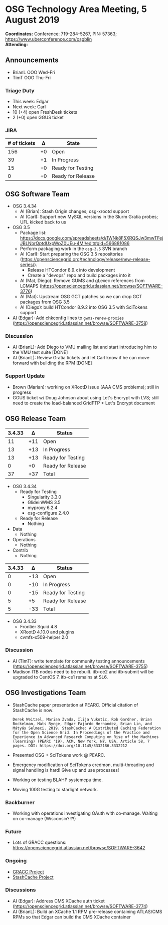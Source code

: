 # OSG Technology Area Meeting,  5 August 2019

**Coordinates:** Conference: 719-284-5267, PIN: 57363; <https://www.uberconference.com/osgblin>  
**Attending:**   


## Announcements

-   BrianL OOO Wed-Fri
-   TimT OOO Thu-Fri


### Triage Duty

-   This week: Edgar
-   Next week: Carl
-   10 (+4) open FreshDesk tickets
-   2 (+0) open GGUS ticket


### JIRA

| # of tickets | &Delta; | State             |
|------------ |------- |----------------- |
| 156          | +0      | Open              |
| 39           | +1      | In Progress       |
| 15           | +0      | Ready for Testing |
| 0            | +0      | Ready for Release |


## OSG Software Team

-   OSG 3.4.34  
    -   AI (Brian): Stash Origin changes; osg-xrootd support
    -   AI (Carl): Support new MySQL versions in the Slurm Gratia probes; UFL kicked back to us
-   OSG 3.5  
    -   Package list: <https://docs.google.com/spreadsheets/d/1WNk8F5XRQSJw3mwTFejJBLNbrQptdUxpWpZ0UEu-4MI/edit#gid=566881086>
    -   Perform packaging work in the `osg-3.5` SVN branch
    -   AI (Carl): Start preparing the OSG 3.5 repositories (<https://opensciencegrid.org/technology/release/new-release-series/>).  
        -   Release HTCondor 8.9.x into development
        -   Create a "devops" repo and build packages into it
    -   AI (Mat, Diego): Remove GUMS and gLexec references from LCMAPS (<https://opensciencegrid.atlassian.net/browse/SOFTWARE-3776>)
    -   AI (Mat): Upstream OSG GCT patches so we can drop GCT packages from OSG 3.5
    -   AI (Diego): build HTCondor 8.9.2 into OSG 3.5 with SciTokens support
-   AI (Edgar): Add chkconfig lines to `gwms-renew-proxies` (<https://opensciencegrid.atlassian.net/browse/SOFTWARE-3758>)


### Discussion

-   AI (BrianL): Add Diego to VMU mailing list and start introducing him to the VMU test suite [DONE]
-   AI (BrianL): Review Gratia tickets and let Carl know if he can move forward with building the RPM [DONE]


### Support Update

-   Brown (Marian): working on XRootD issue (AAA CMS problems); still in progress
-   GGUS ticket w/ Doug Johnson about using Let's Encrypt with LVS; still need to create the load-balanced GridFTP + Let's Encrypt document


## OSG Release Team

| 3.4.33 | &Delta; | Status            |
|------ |------- |----------------- |
| 11     | +11     | Open              |
| 13     | +13     | In Progress       |
| 13     | +13     | Ready for Testing |
| 0      | +0      | Ready for Release |
| 37     | +37     | Total             |

-   OSG 3.4.34
    -   Ready for Testing  
        -   Singularity 3.3.0
        -   GlideinWMS 3.5
        -   myproxy 6.2.4
        -   osg-configure 2.4.0
    -   Ready for Release  
        -   Nothing
-   Data  
    -   Nothing
-   Operations  
    -   Nothing
-   Contrib  
    -   Nothing

| 3.4.33 | &Delta; | Status            |
|------ |------- |----------------- |
| 0      | -13     | Open              |
| 0      | -10     | In Progress       |
| 0      | -15     | Ready for Testing |
| 5      | +5      | Ready for Release |
| 5      | -33     | Total             |

-   OSG 3.4.33
    -   Frontier Squid 4.8
    -   XRootD 4.10.0 and plugins
    -   cvmfs-x509-helper 2.0


### Discussion

-   AI (TimT): write template for community testing announcements (<https://opensciencegrid.atlassian.net/browse/SOFTWARE-3755>)  
-   Madison ITB nodes need to be rebuilt. itb-ce2 and itb-submit will be upgraded to CentOS 7. itb-ce1 remains at SL6.


## OSG Investigations Team

-   StashCache paper presentation at PEARC. Official citation of StashCache is now:

        Derek Weitzel, Marian Zvada, Ilija Vukotic, Rob Gardner, Brian Bockelman, Mats Rynge, Edgar Fajardo Hernandez, Brian Lin, and Mátyás Selmeci. 2019. StashCache: A Distributed Caching Federation for the Open Science Grid. In Proceedings of the Practice and Experience in Advanced Research Computing on Rise of the Machines (learning) (PEARC '19). ACM, New York, NY, USA, Article 58, 7 pages. DOI: https://doi.org/10.1145/3332186.3332212

-   Presented OSG + SciTokens work @ PEARC.
-   Emergency modification of SciTokens credmon, multi-threading and signal handling is hard!  Give up and use processes!
-   Working on testing BLAHP systemcpu time.
-   Moving 100G testing to starlight network.


### Backburner

-   Working with operations investigating OAuth with co-manage.  Waiting on co-manage (Wisconsin?!?!)


### Future

-   Lots of GRACC questions: <https://opensciencegrid.atlassian.net/browse/SOFTWARE-3642>


### Ongoing

-   [GRACC Project](https://opensciencegrid.atlassian.net/projects/GRACC)
-   [StashCache Project](http://opensciencegrid.org/docs/data/stashcache/overview/)


### Discussions

-   AI (Edgar): Address CMS XCache auth ticket (<https://opensciencegrid.atlassian.net/browse/SOFTWARE-3774>)
-   AI (BrianL): Build an XCache 1.1 RPM pre-release containing ATLAS/CMS RPMs so that Edgar can build the CMS XCache container
